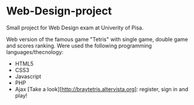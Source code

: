 # Web-Design-project
Small project for Web Design exam at Univerity of Pisa.

Web version of the famous game "Tetris" with single game, double game and scores ranking.
Were used the following programming languages/thecnology: 
 * HTML5
 * CSS3
 * Javascript
 * PHP
 * Ajax
[Take a look][http://braytetris.altervista.org]: register, sign in and play!
